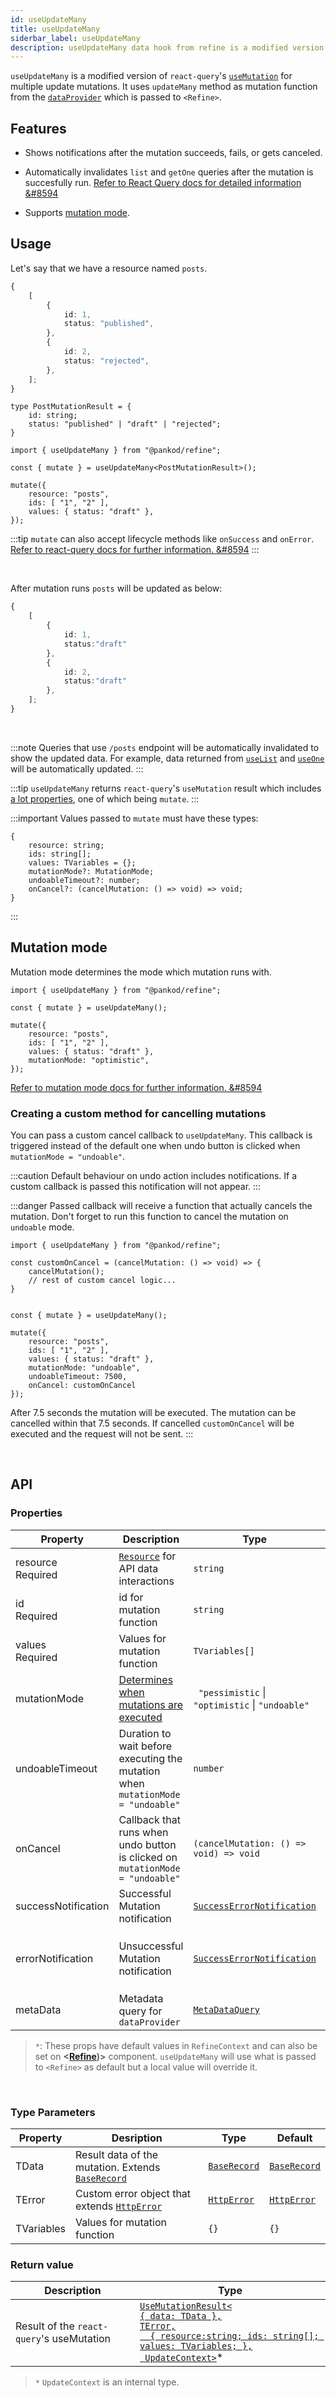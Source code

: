 ```yaml
---
id: useUpdateMany
title: useUpdateMany
siderbar_label: useUpdateMany
description: useUpdateMany data hook from refine is a modified version of react-query's useMutation for multiple update mutations
---
```


`useUpdateMany` is a modified version of `react-query`'s [`useMutation`](https://react-query.tanstack.com/reference/useMutation#) for multiple update mutations. It uses `updateMany` method as mutation function from the [`dataProvider`](api-references/providers/data-provider.md) which is passed to `<Refine>`.

## Features

* Shows notifications after the mutation succeeds, fails, or gets canceled.

* Automatically invalidates `list` and `getOne` queries after the mutation is succesfully run.
[Refer to React Query docs for detailed information &#8594](https://react-query.tanstack.com/guides/invalidations-from-mutations)

* Supports [mutation mode](#mutation-mode).


## Usage

Let's say that we have a resource named `posts`.

```ts title="https://api.fake-rest.refine.dev/posts"
{
    [
        {
            id: 1,
            status: "published",
        },
        {
            id: 2,
            status: "rejected",
        },
    ];
}
```

```tsx 
type PostMutationResult = {
    id: string;
    status: "published" | "draft" | "rejected";
}

import { useUpdateMany } from "@pankod/refine";

const { mutate } = useUpdateMany<PostMutationResult>();

mutate({ 
    resource: "posts",
    ids: [ "1", "2" ],
    values: { status: "draft" },
});
```

:::tip
`mutate` can also accept lifecycle methods like `onSuccess` and `onError`.
[Refer to react-query docs for further information. &#8594](https://react-query.tanstack.com/guides/mutations#mutation-side-effects)
:::

<br/>

After mutation runs `posts` will be updated as below:

```ts title="https://api.fake-rest.refine.dev/posts" {5,9}
{
    [
        {
            id: 1,
            status:"draft"
        },
        {
            id: 2,
            status:"draft"
        },
    ];
}
```
<br/>

:::note
Queries that use `/posts` endpoint will be automatically invalidated to show the updated data. For example, data returned from [`useList`](useList.md) and [`useOne`](useOne.md) will be automatically updated.
:::

:::tip
`useUpdateMany` returns `react-query`'s `useMutation` result which includes [a lot properties](https://react-query.tanstack.com/reference/useMutation), one of which being `mutate`.
:::

:::important
Values passed to `mutate` must have these types:

```tsx
{
    resource: string;
    ids: string[];
    values: TVariables = {};
    mutationMode?: MutationMode;
    undoableTimeout?: number;
    onCancel?: (cancelMutation: () => void) => void;
}
```
:::

## Mutation mode

Mutation mode determines the mode which mutation runs with.

```tsx  {8}
import { useUpdateMany } from "@pankod/refine";

const { mutate } = useUpdateMany();

mutate({
    resource: "posts",
    ids: [ "1", "2" ],
    values: { status: "draft" },
    mutationMode: "optimistic",
});
```



[Refer to mutation mode docs for further information. &#8594](guides-and-concepts/mutation-mode.md)


### Creating a custom method for cancelling mutations
You can pass a custom cancel callback to `useUpdateMany`. This callback is triggered instead of the default one when undo button is clicked when  `mutationMode = "undoable"`.

:::caution
Default behaviour on undo action includes notifications. If a custom callback is passed this notification will not appear.
:::

:::danger
Passed callback will receive a function that actually cancels the mutation. Don't forget to run this function to cancel the mutation on `undoable` mode.

```tsx  {2-5,14-16}
import { useUpdateMany } from "@pankod/refine";

const customOnCancel = (cancelMutation: () => void) => {
    cancelMutation();
    // rest of custom cancel logic...
}


const { mutate } = useUpdateMany();

mutate({ 
    resource: "posts",
    ids: [ "1", "2" ],
    values: { status: "draft" },
    mutationMode: "undoable",
    undoableTimeout: 7500,
    onCancel: customOnCancel
});
```
After 7.5 seconds the mutation will be executed. The mutation can be cancelled within that 7.5 seconds. If cancelled `customOnCancel` will be executed and the request will not be sent.
:::

<br />

## API

### Properties


| Property                                                                                            | Description                                                                     | Type                                                                       | Default                                                      |
| --------------------------------------------------------------------------------------------------- | ------------------------------------------------------------------------------- | -------------------------------------------------------------------------- | ------------------------------------------------------------ |
| <div className="required-block"><div>resource</div> <div className=" required">Required</div></div> | [`Resource`](/api-references/components/resource.md) for API data interactions  | `string`                                                                   |                                                              |
| id  <div className=" required">Required</div>                                                       | id for mutation function                                                        | `string`                                                                   |                                                              |
| values  <div className=" required">Required</div>                                                   | Values for mutation function                                                    | `TVariables[]`                                                             | [{}]                                                         |
| mutationMode                                                                                        | [Determines when mutations are executed](/guides-and-concepts/mutation-mode.md) | ` "pessimistic` \| `"optimistic` \| `"undoable"`                           | `"pessimistic"`*                                             |
| undoableTimeout                                                                                     | Duration to wait before executing the mutation when `mutationMode = "undoable"` | `number`                                                                   | `5000ms`*                                                    |
| onCancel                                                                                            | Callback that runs when undo button is clicked on `mutationMode = "undoable"`   | `(cancelMutation: () => void) => void`                                     |                                                              |
| successNotification                                                                                 | Successful Mutation notification                                                | [`SuccessErrorNotification`](../../interfaces.md#successerrornotification) | "Successfully updated `resource`"                            |
| errorNotification                                                                                   | Unsuccessful Mutation notification                                              | [`SuccessErrorNotification`](../../interfaces.md#successerrornotification) | "Error when updating `resource` (status code: `statusCode`)" |
| metaData                                            | Metadata query for `dataProvider`                                              | [`MetaDataQuery`](/api-references/interfaces.md#metadataquery)           | {}                                                                   |

>`*`: These props have default values in `RefineContext` and can also be set on **<[Refine](api-references/components/refine-config.md))>** component. `useUpdateMany` will use what is passed to `<Refine>` as default but a local value will override it.

<br/>

### Type Parameters

| Property   | Desription                                                                          | Type                                           | Default                                        |
| ---------- | ----------------------------------------------------------------------------------- | ---------------------------------------------- | ---------------------------------------------- |
| TData      | Result data of the mutation. Extends [`BaseRecord`](../../interfaces.md#baserecord) | [`BaseRecord`](../../interfaces.md#baserecord) | [`BaseRecord`](../../interfaces.md#baserecord) |
| TError     | Custom error object that extends [`HttpError`](../../interfaces.md#httperror)       | [`HttpError`](../../interfaces.md#httperror)   | [`HttpError`](../../interfaces.md#httperror)   |
| TVariables | Values for mutation function                                                        | `{}`                                           | `{}`                                           |

### Return value

 | Description                               | Type                                                                                                                                                                                                        |
 | ----------------------------------------- | ----------------------------------------------------------------------------------------------------------------------------------------------------------------------------------------------------------- |
 | Result of the `react-query`'s useMutation | [`UseMutationResult<`<br/>`{ data: TData },`<br/>`TError,`<br/>`  { resource:string; ids: string[]; values: TVariables; },`<br/>` UpdateContext>`](https://react-query.tanstack.com/reference/useMutation)* |

>`*` `UpdateContext` is an internal type.
